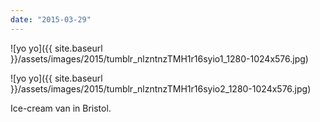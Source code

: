 ```yaml
---
date: "2015-03-29"
---
```


![yo yo]({{ site.baseurl }}/assets/images/2015/tumblr_nlzntnzTMH1r16syio1_1280-1024x576.jpg)

![yo yo]({{ site.baseurl }}/assets/images/2015/tumblr_nlzntnzTMH1r16syio2_1280-1024x576.jpg)

Ice-cream van in Bristol.
